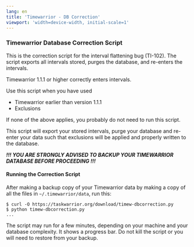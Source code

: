 ```yaml
---
lang: en
title: 'Timewarrior - DB Correction'
viewport: 'width=device-width, initial-scale=1'
---
```


### Timewarrior Database Correction Script

This is the correction script for the interval flattening bug (TI-102).
The script exports all intervals stored, purges the database, and
re-enters the intervals.

Timewarrior 1.1.1 or higher correctly enters intervals.

Use this script when you have used

-   Timewarrior earlier than version 1.1.1
-   Exclusions

If none of the above applies, you probably do not need to run this
script.

This script will export your stored intervals, purge your database and
re-enter your data such that exclusions will be applied and properly
written to the database.

***!!! YOU ARE STRONGLY ADVISED TO BACKUP YOUR TIMEWARRIOR DATABASE BEFORE
PROCEEDING !!!***

#### Running the Correction Script

After making a backup copy of your Timewarrior data by making a copy of
all the files in `~/.timewarrior/data`, run this:

    $ curl -O https://taskwarrior.org/download/timew-dbcorrection.py
    $ python timew-dbcorrection.py
    ...

The script may run for a few minutes, depending on your machine and your
database complexity.
It shows a progress bar.
Do not kill the script or
you will need to restore from your backup.
